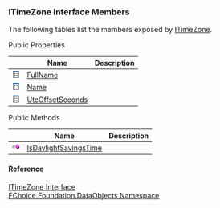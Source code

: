 ﻿### ITimeZone Interface Members

The following tables list the members exposed by [ITimeZone](fcSDK~FChoice.Foundation.DataObjects.ITimeZone.md).

Public Properties

|   | Name | Description |
| --- | --- | --- |
| ![ Property](dotnetimages/Property.png) | [FullName](fcSDK~FChoice.Foundation.DataObjects.ITimeZone~FullName.md) |   |
| ![ Property](dotnetimages/Property.png) | [Name](fcSDK~FChoice.Foundation.DataObjects.ITimeZone~Name.md) |   |
| ![ Property](dotnetimages/Property.png) | [UtcOffsetSeconds](fcSDK~FChoice.Foundation.DataObjects.ITimeZone~UtcOffsetSeconds.md) |   |



Public Methods

|   | Name | Description |
| --- | --- | --- |
| ![ Method](dotnetimages/Method.png) | [IsDaylightSavingsTime](fcSDK~FChoice.Foundation.DataObjects.ITimeZone~IsDaylightSavingsTime.md) |   |





#### Reference

[ITimeZone Interface](fcSDK~FChoice.Foundation.DataObjects.ITimeZone.md)  
[FChoice.Foundation.DataObjects Namespace](fcSDK~FChoice.Foundation.DataObjects_namespace.md)